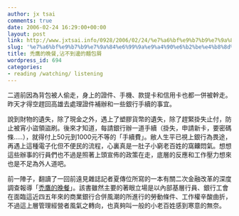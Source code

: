 ```yaml
---
author: jx tsai
comments: true
date: 2006-02-24 16:29:00+00:00
layout: post
link: http://www.jxtsai.info/0928/2006/02/24/%e7%a6%bf%e9%b7%b9%e7%9a%84%e6%99%9a%e9%a4%90%e6%b2%be%e4%b8%8d%e5%88%b0%e9%82%8a%e7%9a%84%e9%ba%b5%e5%8c%85%e5%b1%91/
slug: '%e7%a6%bf%e9%b7%b9%e7%9a%84%e6%99%9a%e9%a4%90%e6%b2%be%e4%b8%8d%e5%88%b0%e9%82%8a%e7%9a%84%e9%ba%b5%e5%8c%85%e5%b1%91'
title: 禿鷹的晚餐,沾不到邊的麵包屑
wordpress_id: 694
categories:
- reading /watching/ listening
---
```


二週前因為背包被人偷走，身上的證件、手機、款提卡和信用卡也都一併被幹走。昨天才得空趕回高雄去處理證件補辦和一些銀行手續的事宜。  
  
說到財物的遺失，除了現金之外，遇上了塑膠貨幣的遺失，除了趕緊掛失止付，防止被宵小盜領盜刷。後來才知道，每請銀行辦一道手續（掛失，申請新卡，要密碼條.....），就得付上50元到1000元不等的「手續費」。敝人生平已視上銀行為畏途，再遇上這種電子化但不便民的流程，心裏真是一肚子小窮老百姓的窩齉悶氣。想想這些辦事的行員們也不過是照著上頭宣佈的政策在走，底層的反應和工作壓力想來也是不足為外人道吧。  
  
前一陣子，翻讀了一回前遠見雜誌記者夏傳位所寫的一本有關二次金融改革的深度調查報導「[禿鷹的晚餐](http://www21.brinkster.com/socio123/books/vulturedinner.htm)」。該書雖然主要的著眼立場是以內部基層行員、銀行工會在面臨這近四五年來的商業銀行合併風潮的所進行的勞動條件、工作權辛酸曲折，不過這上層管理經營者風氣之轉向，也真夠叫一般的小老百姓感到寒意的無奈。
